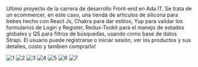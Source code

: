 Ultimo proyecto de la carrera de desarrollo Front-end en Ada IT. Se trata de un ecommercer, en este caso, una tienda de articulos de silicona para bebes 
hecho con React Js, Chakra para dar estilos, Yup para validar los formularios de Login y Register, Redux-Tookit para el manejo de estados globales 
y QS para filtros de búsquedas, usando como base de datos Strapi. El usuario puede registrarse o iniciar sesión, ver los productos y sus detalles,
costo y tambien comprarlo!


![1](https://user-images.githubusercontent.com/90359143/188336564-cfaeb2a6-a824-4592-8ee1-98fe8d798d9b.png)
![2](https://user-images.githubusercontent.com/90359143/188336568-0c2ade6d-c615-4960-835f-3b27eb293f00.png)
![3](https://user-images.githubusercontent.com/90359143/188336569-7f8dcce8-16d6-46fc-9d45-958f19c01644.png)
![4](https://user-images.githubusercontent.com/90359143/188336572-adf610f2-cdf1-47dc-9d1b-bf779f3dfcdb.png)
![5](https://user-images.githubusercontent.com/90359143/188336573-c68ffe78-5910-40a4-a092-d9e9c3380f24.png)
![6](https://user-images.githubusercontent.com/90359143/188336574-f30ce491-15e8-49e2-af1e-32c819d88196.png)
![7](https://user-images.githubusercontent.com/90359143/188336575-8e6dd7b2-9db9-43dd-8d50-2ae7526c179a.png)
